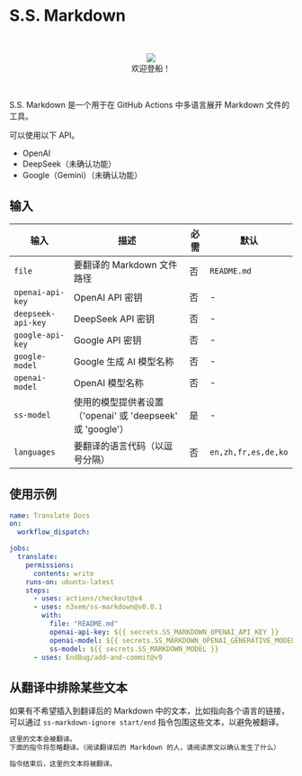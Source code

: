 # S.S. Markdown

&nbsp;
<p align="center">
  <img src="https://github.com/user-attachments/assets/dab375e4-f973-41dd-bf26-1ff34231af8c"><br>
  欢迎登船！
</p>
  
&nbsp;

S.S. Markdown 是一个用于在 GitHub Actions 中多语言展开 Markdown 文件的工具。

可以使用以下 API。

- OpenAI
- DeepSeek（未确认功能）
- Google（Gemini）（未确认功能）

## 输入

| 输入 | 描述 | 必需 | 默认 |
|-------|-------------|----------|---------|
| `file` | 要翻译的 Markdown 文件路径 | 否 | `README.md` |
| `openai-api-key` | OpenAI API 密钥 | 否 | - |
| `deepseek-api-key` | DeepSeek API 密钥 | 否 | - |
| `google-api-key` | Google API 密钥 | 否 | - |
| `google-model` | Google 生成 AI 模型名称 | 否 | - |
| `openai-model` | OpenAI 模型名称 | 否 | - |
| `ss-model` | 使用的模型提供者设置（'openai' 或 'deepseek' 或 'google'） | 是 | - |
| `languages` | 要翻译的语言代码（以逗号分隔） | 否 | `en,zh,fr,es,de,ko` |

## 使用示例

```yaml
name: Translate Docs
on:
  workflow_dispatch:

jobs:
  translate:
    permissions:
      contents: write
    runs-on: ubuntu-latest
    steps:
      - uses: actions/checkout@v4
      - uses: n3xem/ss-markdown@v0.0.1
        with:
          file: "README.md"
          openai-api-key: ${{ secrets.SS_MARKDOWN_OPENAI_API_KEY }}
          openai-model: ${{ secrets.SS_MARKDOWN_OPENAI_GENERATIVE_MODEL }}
          ss-model: ${{ secrets.SS_MARKDOWN_MODEL }}
      - uses: EndBug/add-and-commit@v9
```

## 从翻译中排除某些文本

如果有不希望插入到翻译后的 Markdown 中的文本，比如指向各个语言的链接，可以通过 `ss-markdown-ignore start/end` 指令包围这些文本，以避免被翻译。

```markdown
这里的文本会被翻译。
下面的指令将忽略翻译。（阅读翻译后的 Markdown 的人，请阅读原文以确认发生了什么）

指令结束后，这里的文本将被翻译。
```